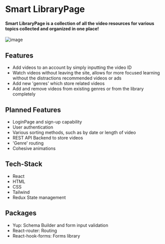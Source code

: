# Smart LibraryPage

#### Smart LibraryPage is a collection of all the video resources for various topics collected and organized in one place!
![image](https://user-images.githubusercontent.com/90881175/215264476-701f116b-90d6-47b1-b36b-392d4c1ab03a.png)




## Features
- Add videos to an account by simply inputting the video ID
- Watch videos without leaving the site, allows for more focused learning without the distractions recommended videos or ads
- Add new 'genres' which store related videos
- Add and remove videos from existing genres or from the library completely

## Planned Features

- LoginPage and sign-up capability
- User authentication
- Various sorting methods, such as by date or length of video
- REST API Backend to store videos
- 'Genre' routing
- Cohesive animations

## Tech-Stack
- React
- HTML
- CSS
- Tailwind
- Redux State management
## Packages
- Yup: Schema Builder and form input validation
- React-router: Routing
- React-hook-forms: Forms library
